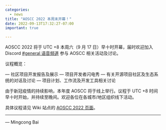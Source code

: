 ```yaml
---
categories:
  - news
title: "AOSCC 2022 本周末开幕！"
date: 2022-09-13T17:32:27-07:00
important: true

---
```


AOSCC 2022 将于 UTC +8 本周六（9 月 17 日）早十时开幕，届时欢迎加入 Discord [#general 语音频道](https://discord.gg/bzYDZkbw?event=1013262604002672641) 参与 AOSCC 相关活动及讨论。

议程概览：

— 社区项目开发报告及展示
— 项目开发者闪电秀
— 有关开源项目社区及生态系统的对话及讨论
— 项目计划、工作流及开发工具相关讨论

由于新冠疫情的持续影响，本年度 AOSCC 将于线上举行。议程于 UTC +8 时间早十时开始，并持续至晚间。欢迎各位在各城市/地区组织线下活动。

具体议程请见 Wiki 站点的 [AOSCC 2022 页面](https://wiki.aosc.io/zh/community/aoscc/2022/)。

----

— Mingcong Bai
